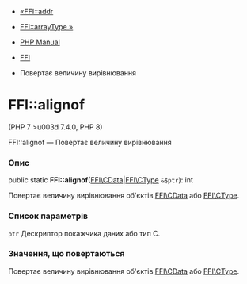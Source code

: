 - [«FFI::addr](ffi.addr.md)
- [FFI::arrayType »](ffi.arraytype.md)

- [PHP Manual](index.md)
- [FFI](class.ffi.md)
- Повертає величину вирівнювання

# FFI::alignof

(PHP 7 \>u003d 7.4.0, PHP 8)

FFI::alignof — Повертає величину вирівнювання

### Опис

public static
**FFI::alignof**([FFI\CData](class.ffi-cdata.md)\|[FFI\CType](class.ffi-ctype.md)
`&$ptr`): int

Повертає величину вирівнювання об'єктів
[FFI\CData](class.ffi-cdata.md) або [FFI\CType](class.ffi-ctype.md).

### Список параметрів

`ptr`
Дескриптор покажчика даних або тип C.

### Значення, що повертаються

Повертає величину вирівнювання об'єктів
[FFI\CData](class.ffi-cdata.md) або [FFI\CType](class.ffi-ctype.md).
